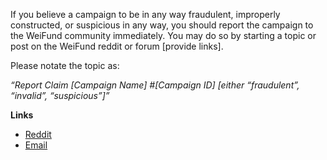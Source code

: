 If you believe a campaign to be in any way fraudulent, improperly constructed, or suspicious in any way, you should report the campaign to the WeiFund community immediately. You may do so by starting a topic or post on the WeiFund reddit or forum [provide links].


Please notate the topic as:

*“Report Claim [Campaign Name] #[Campaign ID] [either “fraudulent”, “invalid”, “suspicious”]”*

**Links**

* [Reddit](www.reddit.com/r/weifund)
* [Email](report@weifund.io)
